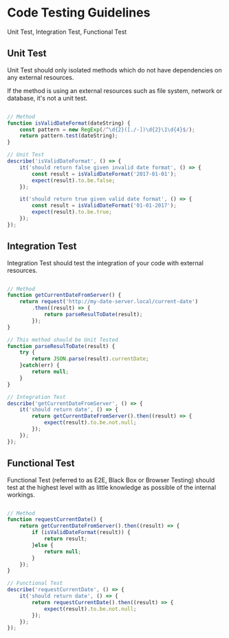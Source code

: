 # Code Testing Guidelines

Unit Test, Integration Test, Functional Test

## Unit Test

Unit Test should only isolated methods which do not have dependencies on any external resources.

If the method is using an external resources such as file system, network or database, it's not a unit test.

```javascript

// Method
function isValidDateFormat(dateString) {
    const pattern = new RegExp(/^\d{2}([./-])\d{2}\1\d{4}$/);
    return pattern.test(dateString);
}

// Unit Test
describe('isValidDateFormat', () => {
    it('should return false given invalid date format', () => {
        const result = isValidDateFormat('2017-01-01');
        expect(result).to.be.false;
    });

    it('should return true given valid date format', () => {
        const result = isValidDateFormat('01-01-2017');
        expect(result).to.be.true;
    });
});

```

## Integration Test

Integration Test should test the integration of your code with external resources. 

```javascript

// Method
function getCurrentDateFromServer() {
    return request('http://my-date-server.local/current-date')
        .then((result) => {
            return parseResulToDate(result);
        });
}

// This method should be Unit Tested
function parseResulToDate(result) {
    try {
        return JSON.parse(result).currentDate;
    }catch(err) {
        return null;
    }
}

// Integration Test
describe('getCurrentDateFromServer', () => {
    it('should return date', () => {
        return getCurrentDateFromServer().then((result) => {
            expect(result).to.be.not.null;
        });
    });
});

```

## Functional Test

Functional Test (referred to as E2E, Black Box or Browser Testing) should test at the highest level with as little knowledge as possible of the internal workings.

```javascript

// Method
function requestCurrentDate() {
    return getCurrentDateFromServer().then((result) => {
        if (isValidDateFormat(result)) {
            return result;
        }else {
            return null;
        }
    });
}

// Functional Test
describe('requestCurrentDate', () => {
    it('should return date', () => {
        return requestCurrentDate().then((result) => {
            expect(result).to.be.not.null;
        });
    });
});

```